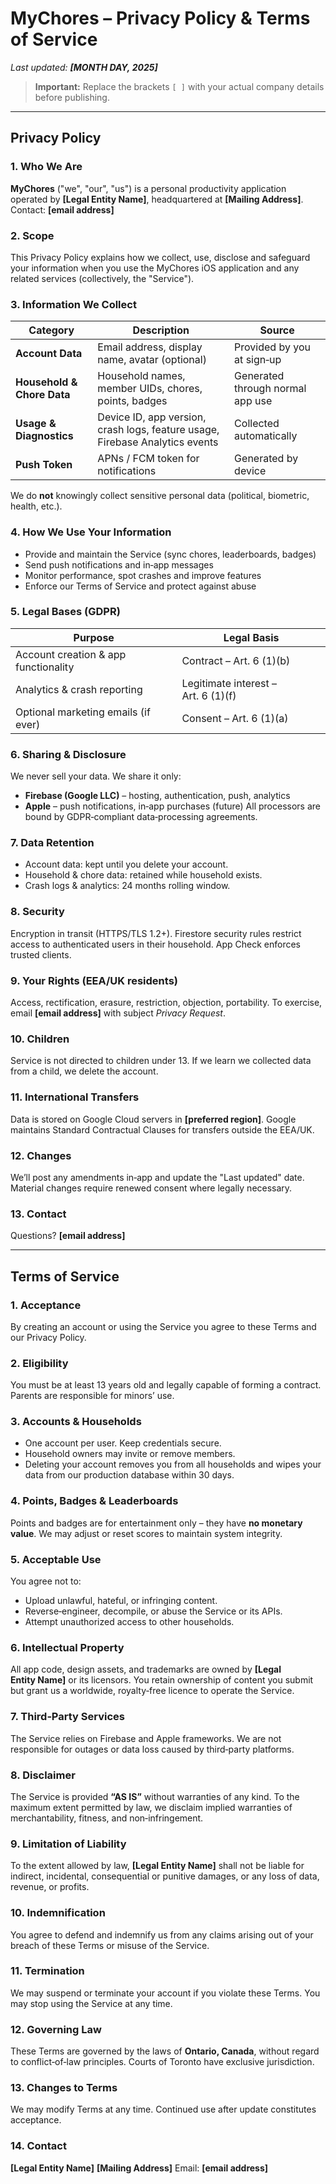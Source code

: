# MyChores – Privacy Policy & Terms of Service

*Last updated: **\[MONTH DAY, 2025]***

> **Important:** Replace the brackets `[ ]` with your actual company details before publishing.

---

## Privacy Policy

### 1. Who We Are

**MyChores** ("we", "our", "us") is a personal productivity application operated by **\[Legal Entity Name]**, headquartered at **\[Mailing Address]**.
Contact: **\[email address]**

### 2. Scope

This Privacy Policy explains how we collect, use, disclose and safeguard your information when you use the MyChores iOS application and any related services (collectively, the "Service").

### 3. Information We Collect

| Category                   | Description                                                                  | Source                           |
| -------------------------- | ---------------------------------------------------------------------------- | -------------------------------- |
| **Account Data**           | Email address, display name, avatar (optional)                               | Provided by you at sign‑up       |
| **Household & Chore Data** | Household names, member UIDs, chores, points, badges                         | Generated through normal app use |
| **Usage & Diagnostics**    | Device ID, app version, crash logs, feature usage, Firebase Analytics events | Collected automatically          |
| **Push Token**             | APNs / FCM token for notifications                                           | Generated by device              |

We do **not** knowingly collect sensitive personal data (political, biometric, health, etc.).

### 4. How We Use Your Information

* Provide and maintain the Service (sync chores, leaderboards, badges)
* Send push notifications and in‑app messages
* Monitor performance, spot crashes and improve features
* Enforce our Terms of Service and protect against abuse

### 5. Legal Bases (GDPR)

| Purpose                              | Legal Basis                         |
| ------------------------------------ | ----------------------------------- |
| Account creation & app functionality | Contract – Art. 6 (1)(b)            |
| Analytics & crash reporting          | Legitimate interest – Art. 6 (1)(f) |
| Optional marketing emails (if ever)  | Consent – Art. 6 (1)(a)             |

### 6. Sharing & Disclosure

We never sell your data. We share it only:

* **Firebase (Google LLC)** – hosting, authentication, push, analytics
* **Apple** – push notifications, in‑app purchases (future)
  All processors are bound by GDPR‑compliant data‑processing agreements.

### 7. Data Retention

* Account data: kept until you delete your account.
* Household & chore data: retained while household exists.
* Crash logs & analytics: 24 months rolling window.

### 8. Security

Encryption in transit (HTTPS/TLS 1.2+). Firestore security rules restrict access to authenticated users in their household. App Check enforces trusted clients.

### 9. Your Rights (EEA/UK residents)

Access, rectification, erasure, restriction, objection, portability.
To exercise, email **\[email address]** with subject *Privacy Request*.

### 10. Children

Service is not directed to children under 13. If we learn we collected data from a child, we delete the account.

### 11. International Transfers

Data is stored on Google Cloud servers in **\[preferred region]**. Google maintains Standard Contractual Clauses for transfers outside the EEA/UK.

### 12. Changes

We’ll post any amendments in‑app and update the "Last updated" date. Material changes require renewed consent where legally necessary.

### 13. Contact

Questions? **\[email address]**

---

## Terms of Service

### 1. Acceptance

By creating an account or using the Service you agree to these Terms and our Privacy Policy.

### 2. Eligibility

You must be at least 13 years old and legally capable of forming a contract. Parents are responsible for minors’ use.

### 3. Accounts & Households

* One account per user. Keep credentials secure.
* Household owners may invite or remove members.
* Deleting your account removes you from all households and wipes your data from our production database within 30 days.

### 4. Points, Badges & Leaderboards

Points and badges are for entertainment only – they have **no monetary value**. We may adjust or reset scores to maintain system integrity.

### 5. Acceptable Use

You agree not to:

* Upload unlawful, hateful, or infringing content.
* Reverse‑engineer, decompile, or abuse the Service or its APIs.
* Attempt unauthorized access to other households.

### 6. Intellectual Property

All app code, design assets, and trademarks are owned by **\[Legal Entity Name]** or its licensors. You retain ownership of content you submit but grant us a worldwide, royalty‑free licence to operate the Service.

### 7. Third‑Party Services

The Service relies on Firebase and Apple frameworks. We are not responsible for outages or data loss caused by third‑party platforms.

### 8. Disclaimer

The Service is provided **“AS IS”** without warranties of any kind. To the maximum extent permitted by law, we disclaim implied warranties of merchantability, fitness, and non‑infringement.

### 9. Limitation of Liability

To the extent allowed by law, **\[Legal Entity Name]** shall not be liable for indirect, incidental, consequential or punitive damages, or any loss of data, revenue, or profits.

### 10. Indemnification

You agree to defend and indemnify us from any claims arising out of your breach of these Terms or misuse of the Service.

### 11. Termination

We may suspend or terminate your account if you violate these Terms. You may stop using the Service at any time.

### 12. Governing Law

These Terms are governed by the laws of **Ontario, Canada**, without regard to conflict‑of‑law principles. Courts of Toronto have exclusive jurisdiction.

### 13. Changes to Terms

We may modify Terms at any time. Continued use after update constitutes acceptance.

### 14. Contact

**\[Legal Entity Name]**
**\[Mailing Address]**
Email: **\[email address]**
